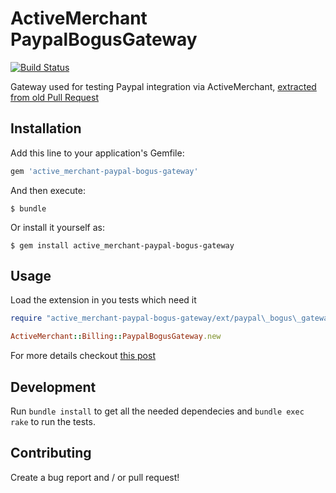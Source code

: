 # ActiveMerchant PaypalBogusGateway

[![Build Status](https://travis-ci.org/sideshowcoder/active_merchant-paypal-bogus-gateway.svg?branch=master)](https://travis-ci.org/sideshowcoder/active_merchant-paypal-bogus-gateway)

Gateway used for testing Paypal integration via ActiveMerchant,
[extracted from old Pull Request](https://github.com/activemerchant/active_merchant/pull/424)

## Installation

Add this line to your application's Gemfile:

```ruby
gem 'active_merchant-paypal-bogus-gateway'
```

And then execute:

    $ bundle

Or install it yourself as:

    $ gem install active_merchant-paypal-bogus-gateway

## Usage

Load the extension in you tests which need it

```ruby
require "active_merchant-paypal-bogus-gateway/ext/paypal\_bogus\_gateway"

ActiveMerchant::Billing::PaypalBogusGateway.new
```

For more details checkout
[this post](https://web.archive.org/web/20150211210445/http://infotrope.net/2013/05/31/testing-paypal-express-with-activemerchants-bogusgateway-and-how-to-make-it-work)

## Development

Run `bundle install` to get all the needed dependecies and `bundle exec rake` to run the tests.

## Contributing

Create a bug report and / or pull request!


